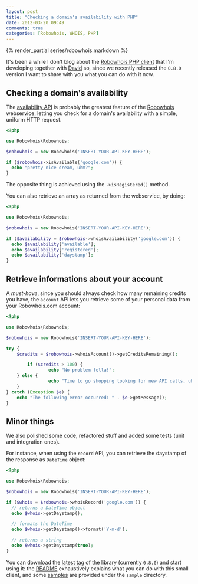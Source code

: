 ```yaml
---
layout: post
title: "Checking a domain's availability with PHP"
date: 2012-03-20 09:49
comments: true
categories: [Robowhois, WHOIS, PHP]
---
```


{% render_partial series/robowhois.markdown %}

It's been a while I don't blog about the
[Robowhois PHP client](https://github.com/robowhois/robowhois-php) that I'm developing
together with [David](http://davidfunaro.com) so, since we recently released
the `0.8.0` version I want to share with you what you can do with it now.
<!-- more -->

## Checking a domain's availability

The [availability API](http://docs.robowhois.com/api/whois/) is probably the
greatest feature of the [Robowhois](http://www.robowhois.com/) webservice,
letting you check for a domain's availability with a simple, uniform HTTP
request.

``` php Checking if google.com is available
<?php

use Robowhois\Robowhois;

$robowhois = new Robowhois('INSERT-YOUR-API-KEY-HERE');

if ($robowhois->isAvailable('google.com')) {
  echo "pretty nice dream, uhm?";
}
```

The opposite thing is achieved using the `->isRegistered()` method.

You can also retrieve an array as returned from the webservice, by doing:

``` php 
<?php

use Robowhois\Robowhois;

$robowhois = new Robowhois('INSERT-YOUR-API-KEY-HERE');

if ($availability = $robowhois->whoisAvailability('google.com')) {
  echo $availability['available'];
  echo $availability['registered'];
  echo $availability['daystamp'];
}
```

## Retrieve informations about your account

A *must-have*, since you should always check how many remaining credits
you have, the `account` API lets you retrieve some of your personal data
from your Robowhois.com account:

``` php Calculating how many left credits you have
<?php

use Robowhois\Robowhois;

$robowhois = new Robowhois('INSERT-YOUR-API-KEY-HERE');

try {
    $credits = $robowhois->whoisAccount()->getCreditsRemaining();

		if ($credits > 100) {
				echo "No problem fella!";
    } else {
				echo "Time to go shopping looking for new API calls, uhm?";
    }
} catch (Exception $e) {
    echo "The following error occurred: " . $e->getMessage();
}
```

## Minor things

We also polished some code, refactored stuff and added some tests (unit and
integration ones).

For instance, when using the `record` API, you can retrieve the daystamp of the
response as `DateTime` object:

``` php retrieving the daystamp as an object or a string
<?php

use Robowhois\Robowhois;

$robowhois = new Robowhois('INSERT-YOUR-API-KEY-HERE');

if ($whois = $robowhois->whoisRecord('google.com')) {
  // returns a DateTime object
  echo $whois->getDaystamp();

  // formats the DateTime
  echo $whois->getDaystamp()->format('Y-m-d');

  // returns a string
  echo $whois->getDaystamp(true);
}
```

You can download the [latest tag](https://github.com/robowhois/robowhois-php/tree/0.8.0)
of the library (currently `0.8.0`) and start using it: the [README](https://github.com/robowhois/robowhois-php/blob/master/README.md)
exhaustively explains what you can do with this small client, and some
[samples](https://github.com/robowhois/robowhois-php/tree/master/sample)
are provided under the `sample` directory.

